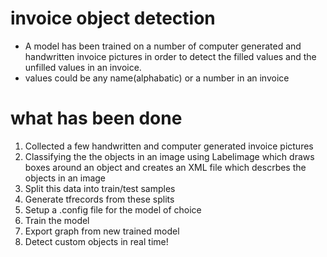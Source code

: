 # invoice object detection
* A model has been trained on a number of computer generated and handwritten invoice pictures in order to detect the filled values and the unfilled values in an invoice. 
* values could be any name(alphabatic) or a number in an invoice 



# what has been done
1. Collected a few handwritten and computer generated invoice pictures
2. Classifying the the objects in an image using Labelimage which draws boxes around an object and creates an XML file which descrbes the objects in an image
3. Split this data into train/test samples
4. Generate  tfrecords from these splits
5. Setup a .config file for the model of choice 
6. Train the model
7. Export graph from new trained model
8. Detect custom objects in real time!




